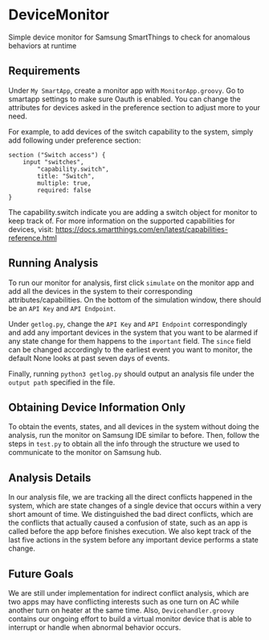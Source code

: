 # DeviceMonitor
Simple device monitor for Samsung SmartThings to check for anomalous behaviors at runtime

## Requirements

Under `My SmartApp`, create a monitor app with `MonitorApp.groovy`. Go to smartapp settings to make sure Oauth is enabled. You can change the attributes for devices asked in the preference section to adjust more to your need.

For example, to add devices of the switch capability to the system, simply add following under preference section:
```
section ("Switch access") {
    input "switches",
        "capability.switch",
        title: "Switch",
        multiple: true,
        required: false
}
```
The capability.switch indicate you are adding a switch object for monitor to keep track of. For more information on the supported capabilities for devices, visit: https://docs.smartthings.com/en/latest/capabilities-reference.html


## Running Analysis
To run our monitor for analysis, first click `simulate` on the monitor app and add all the devices in the system to their corresponding attributes/capabilities. On the bottom of the simulation window, there should be an `API Key` and `API Endpoint`.

Under `getlog.py`, change the `API Key` and `API Endpoint` correspondingly and add any important devices in the system that you want to be alarmed if any state change for them happens to the `important` field. The `since` field can be changed accordingly to the earliest event you want to monitor, the default None looks at past seven days of events.

Finally, running `python3 getlog.py` should output an analysis file under the `output path` specified in the file.

## Obtaining Device Information Only
To obtain the events, states, and all devices in the system without doing the analysis, run the monitor on Samsung IDE similar to before. Then, follow the steps in `test.py` to obtain all the info through the structure we used to communicate to the monitor on Samsung hub.

## Analysis Details
In our analysis file, we are tracking all the direct conflicts happened in the system, which are state changes of a single device that occurs within a very short amount of time. We distinguished the bad direct conflicts, which are the conflicts that actually caused a confusion of state, such as an app is called before the app before finishes execution. We also kept track of the last five actions in the system before any important device performs a state change. 

## Future Goals
We are still under implementation for indirect conflict analysis, which are two apps may have conflicting interests such as one turn on AC while another turn on heater at the same time. Also, `Devicehandler.groovy` contains our ongoing effort to build a virtual monitor device that is able to interrupt or handle when abnormal behavior occurs.
